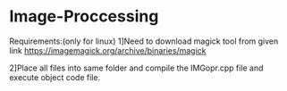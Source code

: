 # Image-Proccessing
Requirements:(only for linux)
1]Need to download magick tool from given link
  https://imagemagick.org/archive/binaries/magick

2]Place all files into same folder and compile the IMGopr.cpp file and execute object code file. 
